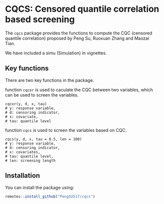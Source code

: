 # CQCS: Censored quantile correlation based screening

The `cqcs` package provides the functions to compute the CQC (censored quantile correlation) proposed by Peng Su, Ruoxuan Zhang and Maozai Tian.

We have included a simu (Simulation) in vignettes.


## Key functions
There are two key functions in the package.

function `cqcor` is used to caculate the CQC between two variables, which can be used to screen the variables.

```{r}
cqcor(y, d, x, tau) 
# y: response variable, 
# d: censoring indicator, 
# x: covariate, 
# tau: quantile level
```

function `cqcs` is used to screen the variables based on CQC.

```{r}
cqcs(y, d, x, tau = 0.5, len = 100) 
# y: response variable, 
# d: censoring indicator, 
# x: covariates, 
# tau: quantile level, 
# len: screening length
```



## Installation

You can install the package using:

```r
remotes::install_github("PengSU517/cqcs")
```




